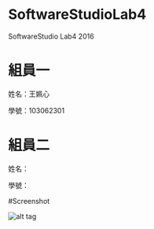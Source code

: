 ﻿# SoftwareStudioLab4
SoftwareStudio Lab4 2016

# 組員一

姓名：王姵心

學號：103062301

# 組員二

姓名：

學號：

#Screenshot

![alt tag](/csc.png)